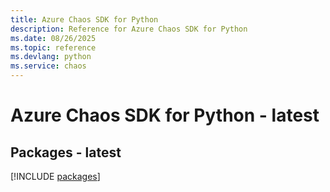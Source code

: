 ```yaml
---
title: Azure Chaos SDK for Python
description: Reference for Azure Chaos SDK for Python
ms.date: 08/26/2025
ms.topic: reference
ms.devlang: python
ms.service: chaos
---
```

# Azure Chaos SDK for Python - latest
## Packages - latest
[!INCLUDE [packages](chaos-index.md)]